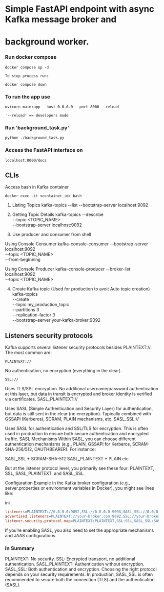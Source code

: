 # Simple FastAPI endpoint with async Kafka message broker and

# background worker.

### Run docker compose

    docker compose up -d

    To stop process run:

    docker compose down

### To run the app use

    uvicorn main:app --host 0.0.0.0 --port 8000 --reload

    '--reload' == developers mode

### Run 'background_task.py'

    python ./background_task.py

### Access the FastAPI interface on

    localhost:8000/docs

## CLIs

Access bash in Kafka container

    docker exec -it <container_id> bash

1. Listing Topics
   kafka-topics --list --bootstrap-server localhost:9092

2. Getting Topic Details
   kafka-topics --describe \
    --topic <TOPIC_NAME> \
    --bootstrap-server localhost:9092

3. Use producer and consumer from shell

Using Console Consumer
kafka-console-consumer --bootstrap-server localhost:9092 \
 --topic <TOPIC_NAME> \
 --from-beginning

Using Console Producer
kafka-console-producer --broker-list localhost:9092 \
 --topic <TOPIC_NAME>

4. Create Kafka topic (Used for production to avoit Auto topic creation)
   kafka-topics \
    --create \
    --topic my_production_topic \
    --partitions 3 \
    --replication-factor 3 \
    --bootstrap-server your-kafka-broker:9092

## Listeners security protocols

Kafka supports several listener security protocols besides PLAINTEXT://. The most common are:

    PLAINTEXT://

No authentication, no encryption (everything in the clear).

    SSL://

Uses TLS/SSL encryption.
No additional username/password authentication at this layer, but data in transit is encrypted and broker identity is verified via certificates.
SASL_PLAINTEXT://

Uses SASL (Simple Authentication and Security Layer) for authentication, but data is still sent in the clear (no encryption).
Typically combined with GSSAPI (Kerberos), SCRAM, PLAIN mechanisms, etc.
SASL_SSL://

Uses SASL for authentication and SSL/TLS for encryption.
This is often used in production to ensure both secure authentication and encrypted traffic.
SASL Mechanisms
Within SASL, you can choose different authentication mechanisms (e.g., PLAIN, GSSAPI for Kerberos, SCRAM-SHA-256/512, OAUTHBEARER). For instance:

SASL_SSL + SCRAM-SHA-512
SASL_PLAINTEXT + PLAIN
etc.

But at the listener protocol level, you primarily see these four: PLAINTEXT, SSL, SASL_PLAINTEXT, and SASL_SSL.

Configuration Example
In the Kafka broker configuration (e.g., server.properties or environment variables in Docker), you might see lines like:

ini

```ini
listeners=PLAINTEXT://0.0.0.0:9092,SSL://0.0.0.0:9093,SASL_SSL://0.0.0.0:9094
advertised.listeners=PLAINTEXT://your-broker.com:9092,SSL://your-broker.com:9093,SASL_SSL://your-broker.com:9094
listener.security.protocol.map=PLAINTEXT:PLAINTEXT,SSL:SSL,SASL_SSL:SASL_SSL
```

If you’re enabling SASL, you also need to set the appropriate mechanisms and JAAS configurations.

### In Summary

PLAINTEXT: No security.
SSL: Encrypted transport, no additional authentication.
SASL_PLAINTEXT: Authentication without encryption.
SASL_SSL: Both authentication and encryption.
Choosing the right protocol depends on your security requirements. In production, SASL_SSL is often recommended to secure both the connection (TLS) and the authentication (SASL).
